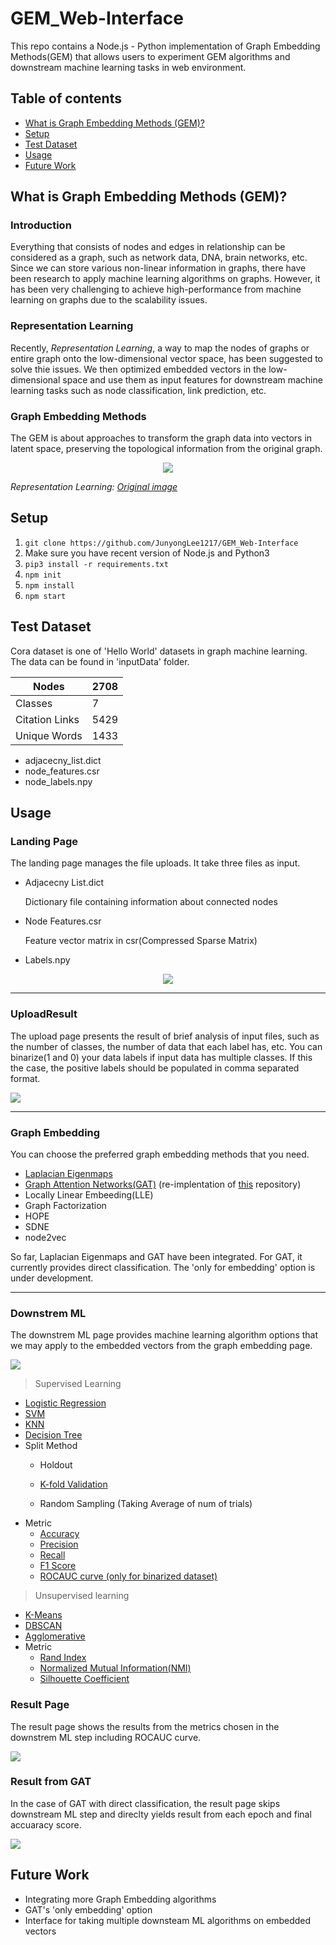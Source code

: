 # GEM_Web-Interface
This repo contains a Node.js - Python implementation of Graph Embedding Methods(GEM) that allows users to experiment GEM algorithms and downstream machine learning tasks in web environment.

## Table of contents
* [What is Graph Embedding Methods (GEM)?](#What-is-Graph-Embedding-Methods-(GEM)?)
* [Setup](#Setup)
* [Test Dataset](#test-dataset)
* [Usage](#usage)
* [Future Work](#future-work)
## What is Graph Embedding Methods (GEM)?
### Introduction
Everything that consists of nodes and edges in relationship can be considered as a graph, such as network data, DNA, brain networks, etc. Since we can store various non-linear information in graphs, there have been research to apply machine learning algorithms on graphs.
However, it has been very challenging to achieve high-performance from machine learning on graphs due to the scalability issues.

### Representation Learning

Recently, <em>Representation Learning</em>, a way to map the nodes of graphs or entire graph onto the low-dimensional vector space, has been suggested to solve thie issues. We then optimized embedded vectors in the low-dimensional space and use them as input features for downstream machine learning tasks such as node classification, link prediction, etc.


### Graph Embedding Methods

The GEM is about approaches to transform the graph data into vectors in latent space, preserving the topological information from the original graph.
<p align="center">
<img src="readmepics/embedding.png"/>

<em> Representation Learning: [Original image](https://arxiv.org/pdf/1909.00958v1.pdf)</em>


</p>


## Setup
1. `git clone https://github.com/JunyongLee1217/GEM_Web-Interface`
2. Make sure you have recent version of Node.js and Python3
3. `pip3 install -r requirements.txt`
4. `npm init`
5. `npm install`
6. `npm start`

## Test Dataset

Cora dataset is one of 'Hello World' datasets in graph machine learning. The data can be found in 'inputData' folder.


|Nodes|2708|
|------|---|
|Classes|7|
|Citation Links|5429|
|Unique Words|1433|

* adjacecny_list.dict
* node_features.csr
* node_labels.npy
  

## Usage

### Landing Page
The landing page manages the file uploads. It take three files as input.
* Adjacecny List.dict
  <p>Dictionary file containing information about connected nodes
* Node Features.csr
  <p> Feature vector matrix in csr(Compressed Sparse Matrix)
* Labels.npy

<p align="center">
<img src= "readmepics/2LandingPage.png" style=;>
</p>

---

### UploadResult
The upload page presents the result of brief analysis of input files, such as the number of classes, the number of data that each label has, etc.
You can binarize(1 and 0) your data labels if input data has multiple classes. If this the case, the positive labels should be populated in comma separated format.
<p>
<img src="readmepics/3UploadResult.png">
</p>


---

### Graph Embedding

You can choose the preferred graph embedding methods that you need. 

* [Laplacian Eigenmaps](https://proceedings.neurips.cc/paper/2001/file/f106b7f99d2cb30c3db1c3cc0fde9ccb-Paper.pdf)
* [Graph Attention Networks(GAT)](https://arxiv.org/pdf/1710.10903.pdf) 
(re-implentation of [this](https://github.com/gordicaleksa/pytorch-GAT) repository)
* Locally Linear Embeeding(LLE)
* Graph Factorization
* HOPE
* SDNE
* node2vec


So far, Laplacian Eigenmaps and GAT have been integrated. For GAT, it currently provides direct classification. The 'only for embedding' option is under development.

--------------------------------

### Downstrem ML

The downstrem ML page provides machine learning algorithm options that we may apply to the embedded vectors from the graph embedding page.

<p>
<img src="readmepics/8Downstream.png">
</p>

>Supervised Learning

* [Logistic Regression](https://scikit-learn.org/stable/modules/generated/sklearn.linear_model.LogisticRegression.html)
* [SVM](https://scikit-learn.org/stable/modules/generated/sklearn.svm.SVC.html)
* [KNN](https://scikit-learn.org/stable/modules/generated/sklearn.neighbors.KNeighborsClassifier.html)
* [Decision Tree](https://scikit-learn.org/stable/modules/tree.html)
* Split Method
  - Holdout
  - [K-fold Validation](https://scikit-learn.org/stable/modules/generated/sklearn.model_selection.KFold.html)

  - Random Sampling (Taking Average of num of trials)
* Metric
  - [Accuracy](https://scikit-learn.org/stable/modules/generated/sklearn.metrics.accuracy_score.html)
  - [Precision](https://scikit-learn.org/stable/modules/generated/sklearn.metrics.precision_score.html)
  - [Recall](https://scikit-learn.org/stable/modules/generated/sklearn.metrics.recall_score.html)
  - [F1 Score](https://scikit-learn.org/stable/modules/generated/sklearn.metrics.f1_score.html)
  - [ROCAUC curve (only for binarized dataset)](https://scikit-learn.org/stable/modules/generated/sklearn.metrics.roc_curve.html)
> Unsupervised learning
* [K-Means](https://scikit-learn.org/stable/modules/generated/sklearn.cluster.KMeans.html)
* [DBSCAN](https://scikit-learn.org/stable/modules/generated/sklearn.cluster.DBSCAN.html)
* [Agglomerative](https://scikit-learn.org/stable/modules/generated/sklearn.cluster.AgglomerativeClustering.html)
* Metric
  - [Rand Index](https://scikit-learn.org/stable/modules/generated/sklearn.metrics.adjusted_rand_score.html)
  - [Normalized Mutual Information(NMI)](https://scikit-learn.org/stable/modules/generated/sklearn.metrics.normalized_mutual_info_score.html)
  - [Silhouette Coefficient](https://scikit-learn.org/stable/modules/generated/sklearn.metrics.silhouette_score.html)


### Result Page
The result page shows the results from the metrics chosen in the downstrem ML step including ROCAUC curve. 
<p>
<img src="readmepics/Result.png">
</p>


### Result from GAT
In the case of GAT with direct classification, the result page skips downstream ML step and direclty yields result from each epoch and final accuaracy score.

<p> 
<img src="readmepics/13GATResult.png">
</p>



## Future Work
* Integrating more Graph Embedding algorithms
* GAT's 'only embedding' option
* Interface for taking multiple downsteam ML algorithms on embedded vectors
  

